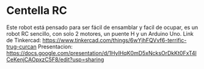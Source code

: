 # Centella RC
Este robot está pensado para ser fácil de ensamblar y facil de ocupar, es un robot RC sencillo, con solo 2 motores, un puente H y un Arduino Uno.
Link de Tinkercad: https://www.tinkercad.com/things/6wYjhFQVvf6-terrific-trug-curcan
Presentacion: https://docs.google.com/presentation/d/1HyIHqK0mD5xNcksOrDkKt0FxT4lCeKenjCAOpxzC5F8/edit?usp=sharing
